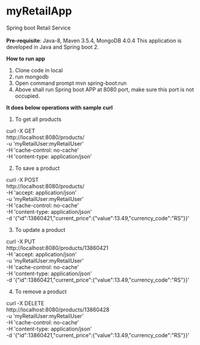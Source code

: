 # myRetailApp
Spring boot  Retail Service <br><br>
<b>Pre-requisite</b>: Java-8, Maven 3.5.4, MongoDB 4.0.4
This application is developed in Java and Spring boot 2.

<b>How to run app</b>

1. Clone code in local
2. run mongodb 
3. Open command prompt mvn spring-boot:run
4. Above shall run Spring boot APP at 8080 port, make sure this port is not occupied.


<b>It does below operations with sample curl</b>
1. To get all products

curl -X GET \
  http://localhost:8080/products/ \
  -u 'myRetailUser:myRetailUser' \
  -H 'cache-control: no-cache' \
  -H 'content-type: application/json'

2. To save a product 

curl -X POST \
  http://localhost:8080/products/ \
  -H 'accept: application/json' \
  -u 'myRetailUser:myRetailUser' \
  -H 'cache-control: no-cache' \
  -H 'content-type: application/json' \
  -d '{"id":13860421,"current_price":{"value":13.49,"currency_code":"RS"}}'
  
  3. To update a product
  
  curl -X PUT \
  http://localhost:8080/products/13860421 \
  -H 'accept: application/json' \
  -u 'myRetailUser:myRetailUser' \
  -H 'cache-control: no-cache' \
  -H 'content-type: application/json' \
  -d '{"id":13860421,"current_price":{"value":13.49,"currency_code":"RS"}}'
  
  4. To remove a product
  
  curl -X DELETE \
  http://localhost:8080/products/13860428 \
  -u 'myRetailUser:myRetailUser' \
  -H 'cache-control: no-cache' \
  -H 'content-type: application/json' \
  -d '{"id":13860421,"current_price":{"value":13.49,"currency_code":"RS"}}'
  
  
  

